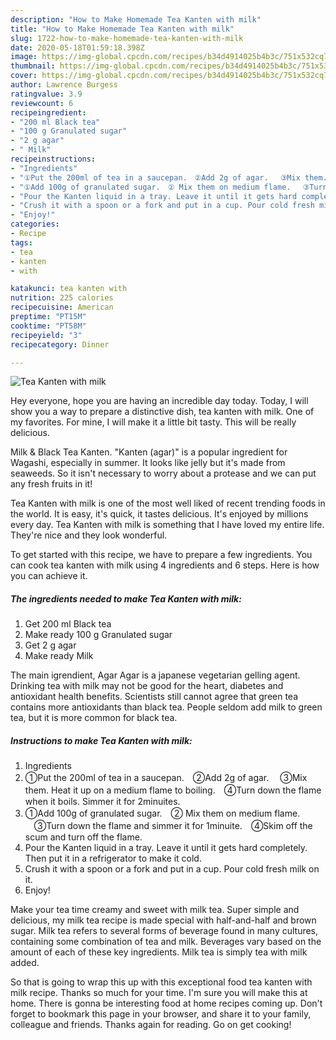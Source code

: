 ```yaml
---
description: "How to Make Homemade Tea Kanten with milk"
title: "How to Make Homemade Tea Kanten with milk"
slug: 1722-how-to-make-homemade-tea-kanten-with-milk
date: 2020-05-18T01:59:18.398Z
image: https://img-global.cpcdn.com/recipes/b34d4914025b4b3c/751x532cq70/tea-kanten-with-milk-recipe-main-photo.jpg
thumbnail: https://img-global.cpcdn.com/recipes/b34d4914025b4b3c/751x532cq70/tea-kanten-with-milk-recipe-main-photo.jpg
cover: https://img-global.cpcdn.com/recipes/b34d4914025b4b3c/751x532cq70/tea-kanten-with-milk-recipe-main-photo.jpg
author: Lawrence Burgess
ratingvalue: 3.9
reviewcount: 6
recipeingredient:
- "200 ml Black tea"
- "100 g Granulated sugar"
- "2 g agar"
- " Milk"
recipeinstructions:
- "Ingredients"
- "①Put the 200ml of tea in a saucepan.　②Add 2g of agar. 　③Mix them. Heat it up on a medium flame to boiling.　④Turn down the flame when it boils. Simmer it for 2minuites."
- "①Add 100g of granulated sugar.　② Mix them on medium flame. 　③Turn down the flame and simmer it for 1minuite.　④Skim off the scum and turn off the flame."
- "Pour the Kanten liquid in a tray. Leave it until it gets hard completely. Then put it in a refrigerator to make it cold."
- "Crush it with a spoon or a fork and put in a cup. Pour cold fresh milk on it."
- "Enjoy!"
categories:
- Recipe
tags:
- tea
- kanten
- with

katakunci: tea kanten with 
nutrition: 225 calories
recipecuisine: American
preptime: "PT15M"
cooktime: "PT58M"
recipeyield: "3"
recipecategory: Dinner

---
```



![Tea Kanten with milk](https://img-global.cpcdn.com/recipes/b34d4914025b4b3c/751x532cq70/tea-kanten-with-milk-recipe-main-photo.jpg)

Hey everyone, hope you are having an incredible day today. Today, I will show you a way to prepare a distinctive dish, tea kanten with milk. One of my favorites. For mine, I will make it a little bit tasty. This will be really delicious.

Milk &amp; Black Tea Kanten. &#34;Kanten (agar)&#34; is a popular ingredient for Wagashi, especially in summer. It looks like jelly but it&#39;s made from seaweeds. So it isn&#39;t necessary to worry about a protease and we can put any fresh fruits in it!

Tea Kanten with milk is one of the most well liked of recent trending foods in the world. It is easy, it's quick, it tastes delicious. It's enjoyed by millions every day. Tea Kanten with milk is something that I have loved my entire life. They're nice and they look wonderful.


To get started with this recipe, we have to prepare a few ingredients. You can cook tea kanten with milk using 4 ingredients and 6 steps. Here is how you can achieve it.

<!--inarticleads1-->

##### The ingredients needed to make Tea Kanten with milk:

1. Get 200 ml Black tea
1. Make ready 100 g Granulated sugar
1. Get 2 g agar
1. Make ready  Milk


The main igrendient, Agar Agar is a japanese vegetarian gelling agent. Drinking tea with milk may not be good for the heart, diabetes and antioxidant health benefits. Scientists still cannot agree that green tea contains more antioxidants than black tea. People seldom add milk to green tea, but it is more common for black tea. 

<!--inarticleads2-->

##### Instructions to make Tea Kanten with milk:

1. Ingredients
1. ①Put the 200ml of tea in a saucepan.　②Add 2g of agar. 　③Mix them. Heat it up on a medium flame to boiling.　④Turn down the flame when it boils. Simmer it for 2minuites.
1. ①Add 100g of granulated sugar.　② Mix them on medium flame. 　③Turn down the flame and simmer it for 1minuite.　④Skim off the scum and turn off the flame.
1. Pour the Kanten liquid in a tray. Leave it until it gets hard completely. Then put it in a refrigerator to make it cold.
1. Crush it with a spoon or a fork and put in a cup. Pour cold fresh milk on it.
1. Enjoy!


Make your tea time creamy and sweet with milk tea. Super simple and delicious, my milk tea recipe is made special with half-and-half and brown sugar. Milk tea refers to several forms of beverage found in many cultures, containing some combination of tea and milk. Beverages vary based on the amount of each of these key ingredients. Milk tea is simply tea with milk added. 

So that is going to wrap this up with this exceptional food tea kanten with milk recipe. Thanks so much for your time. I'm sure you will make this at home. There is gonna be interesting food at home recipes coming up. Don't forget to bookmark this page in your browser, and share it to your family, colleague and friends. Thanks again for reading. Go on get cooking!
